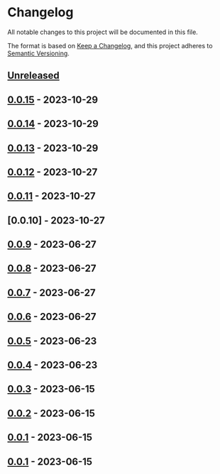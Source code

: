 # Changelog

All notable changes to this project will be documented in this file.

The format is based on [Keep a Changelog](https://keepachangelog.com/en/1.0.0/),
and this project adheres to [Semantic Versioning](https://semver.org/spec/v2.0.0.html).

## [Unreleased]

## [0.0.15] - 2023-10-29

## [0.0.14] - 2023-10-29

## [0.0.13] - 2023-10-29

## [0.0.12] - 2023-10-27

## [0.0.11] - 2023-10-27

## [0.0.10] - 2023-10-27

## [0.0.9] - 2023-06-27

## [0.0.8] - 2023-06-27

## [0.0.7] - 2023-06-27

## [0.0.6] - 2023-06-27

## [0.0.5] - 2023-06-23

## [0.0.4] - 2023-06-23

## [0.0.3] - 2023-06-15

## [0.0.2] - 2023-06-15

## [0.0.1] - 2023-06-15

[0.0.14]: https://github.com/TrujilloGarcia/spiralverse-front/compare/0.0.9...0.0.14

[0.0.12]: https://github.com/TrujilloGarcia/spiralverse-front/compare/0.0.10...0.0.12

[0.0.11]: https://github.com/TrujilloGarcia/spiralverse-front/compare/0.0.10...0.0.11

[0.0.13]: https://github.com/TrujilloGarcia/spiralverse-front/compare/0.0.9...0.0.13

[0.0.9]: https://github.com/TrujilloGarcia/spiralverse-front/compare/0.0.8...0.0.9

[0.0.8]: https://github.com/TrujilloGarcia/spiralverse-front/compare/0.0.7...0.0.8

[0.0.7]: https://github.com/TrujilloGarcia/spiralverse-front/compare/0.0.6...0.0.7

[0.0.6]: https://github.com/TrujilloGarcia/spiralverse-front/compare/0.0.2...0.0.6

[0.0.5]: https://github.com/TrujilloGarcia/spiralverse-front/compare/0.0.2...0.0.5

[0.0.4]: https://github.com/TrujilloGarcia/spiralverse-front/compare/0.0.2...0.0.4

[0.0.3]: https://github.com/TrujilloGarcia/spiralverse-front/compare/0.0.2...0.0.3

[0.0.2]: https://github.com/TrujilloGarcia/spiralverse-front/compare/0.0.1...0.0.2

## [0.0.1] - 2023-06-15

[0.0.1]: https://github.com/TrujilloGarcia/spiralverse-front/compare/0.0.1...0.0.1

[0.0.1]: https://github.com/TrujilloGarcia/spiralverse-front/compare/fc7e135fe1597bfb81cb5c70a8e4b06d60bd8bba...0.0.1

[Unreleased]: https://github.com/TrujilloGarcia/spiralverse-front/compare/0.0.15...HEAD

[0.0.15]: https://github.com/TrujilloGarcia/spiralverse-front/compare/0.0.14...0.0.15
